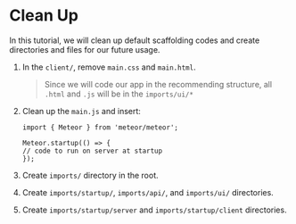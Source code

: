 # Clean Up
In this tutorial, we will clean up default scaffolding codes and create directories and files for our future usage.

1. In the ```client/```, remove ```main.css``` and ```main.html```. 

	> Since we will code our app in the recommending structure, all ```.html``` and ```.js``` will be in the ```imports/ui/*```
2. Clean up the ```main.js``` and insert:

	```
	import { Meteor } from 'meteor/meteor';

	Meteor.startup(() => {
  	// code to run on server at startup
	});

	```
3. Create ```imports/``` directory in the root.
4. Create ```imports/startup/```, ```imports/api/```, and ```imports/ui/``` directories.
5. Create ```imports/startup/server``` and ```imports/startup/client``` directories.